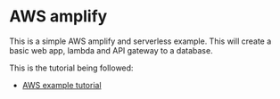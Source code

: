 # AWS amplify

This is a simple AWS amplify and serverless example. This will create a basic web app, lambda and API gateway to a database.

This is the tutorial being followed:

- [AWS example tutorial](https://aws.amazon.com/getting-started/hands-on/build-web-app-s3-lambda-api-gateway-dynamodb/module-one/?e=gs2020&p=build-a-web-app-introd)
